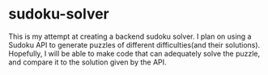 # sudoku-solver
This is my attempt at creating a backend sudoku solver. I plan on using a Sudoku API to generate puzzles of different difficulties(and their solutions). 
Hopefully, I will be able to make code that can adequately solve the puzzle, and compare it to the solution given by the API.
